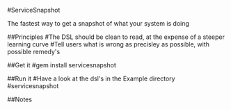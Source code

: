 #ServiceSnapshot

The fastest way to get a snapshot of what your system is doing

##Principles
    #The DSL should be clean to read, at the expense of a steeper learning curve
    #Tell users what is wrong as precisley as possible, with possible remedy's

##Get it
    #gem install servicesnapshot

##Run it
    #Have a look at the dsl's in the Example directory
    #servicesnapshot <path to dsl>

##Notes
